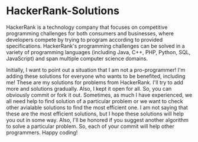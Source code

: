 # HackerRank-Solutions

HackerRank is a technology company that focuses on competitive programming challenges for both consumers and businesses, where developers compete by trying to program according to provided specifications. HackerRank's programming challenges can be solved in a variety of programming languages (including Java, C++, PHP, Python, SQL, JavaScript) and span multiple computer science domains.

Initially, I want to point out a situation that I am not a pro-programmer! I'm adding these solutions for everyone who wants to be benefited, including me! These are my solutions for problems from HackerRank. I'll try to add more and solutions gradually. Also, I kept it open for all. So, you can obviously commit or fork it out. Sometimes, as much I have experienced, we all need help to find solution of a particular problem or we want to check other avialable solutions to find the most efficient one. I am not saying that these are the most efficient solutions, but I hope these solutions will help you out in some way. Also, I'll be honored if you suggest another algorithm to solve a particular problem. So, each of your commit will help other programmers. Happy coding!
